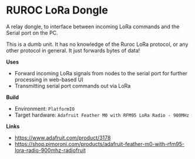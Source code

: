 # RUROC LoRa Dongle

A relay dongle, to interface between incoming LoRa commands and the Serial port on the PC.

This is a dumb unit. It has no knowledge of the Ruroc LoRa protocol, or any other protocol in general. It just forwards bytes of data!

**Uses**

+ Forward incoming LoRa signals from nodes to the serial port for further processing in web-based UI
+ Transmitting serial port commands out via LoRa

**Build**

+ Environment: `PlatformIO`
+ Target hardware: `Adafruit Feather M0 with RFM95 LoRa Radio - 900MHz`

**Links**

+ https://www.adafruit.com/product/3178
+ https://shop.pimoroni.com/products/adafruit-feather-m0-with-rfm95-lora-radio-900mhz-radiofruit